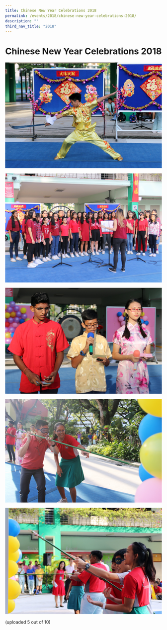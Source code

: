 ```yaml
---
title: Chinese New Year Celebrations 2018
permalink: /events/2018/chinese-new-year-celebrations-2018/
description: ""
third_nav_title: "2018"
---
```

# **Chinese New Year Celebrations 2018**

![](/images/2018_CNY_01.jpg)

![](/images/2018_CNY_02.jpg)

![](/images/2018_CNY_03.jpg)

![](/images/2018_CNY_04.jpg)

![](/images/2018_CNY_05.jpg)

(uploaded 5 out of 10)
